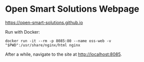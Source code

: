 # Open Smart Solutions Webpage
<https://open-smart-solutions.github.io>

Run with Docker:
```console
docker run -it --rm -p 8085:80 --name oss-web -v "$PWD":/usr/share/nginx/html nginx
```
After a while, navigate to the site at <http://localhost:8085>.

